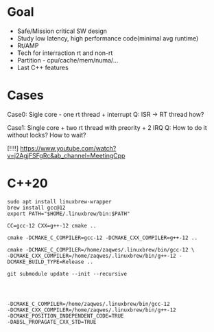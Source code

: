 # Goal
- Safe/Mission critical SW design
- Study low latency, high performance code(minimal avg runtime)
- Rt/AMP
- Tech for interraction rt and non-rt
- Partition - cpu/cache/mem/numa/...
- Last C++ features

# Cases

Case0:
Sigle core - one rt thread + interrupt
Q: ISR -> RT thread how?

Case1:
Single core + two rt thread with preority + 2 IRQ
Q: How to do it without locks? How to wait?

[!!!!]
https://www.youtube.com/watch?v=j2AgjFSFgRc&ab_channel=MeetingCpp

# C++20
```
sudo apt install linuxbrew-wrapper
brew install gcc@12
export PATH="$HOME/.linuxbrew/bin:$PATH"

CC=gcc-12 CXX=g++-12 cmake ..

cmake -DCMAKE_C_COMPILER=gcc-12 -DCMAKE_CXX_COMPILER=g++-12 ..

cmake -DCMAKE_C_COMPILER=/home/zaqwes/.linuxbrew/bin/gcc-12 \
-DCMAKE_CXX_COMPILER=/home/zaqwes/.linuxbrew/bin/g++-12 -DCMAKE_BUILD_TYPE=Release ..
```

```
git submodule update --init --recursive




-DCMAKE_C_COMPILER=/home/zaqwes/.linuxbrew/bin/gcc-12
-DCMAKE_CXX_COMPILER=/home/zaqwes/.linuxbrew/bin/g++-12
-DCMAKE_POSITION_INDEPENDENT_CODE=TRUE
-DABSL_PROPAGATE_CXX_STD=TRUE
```